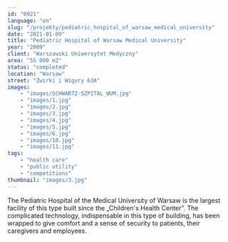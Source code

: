 ```yaml
---
id: "0921"
language: "en"
slug: "/projekty/pediatric_hospital_of_warsaw_medical_university"
date: "2021-01-09"
title: "Pediatric Hospital of Warsaw Medical University"
year: "2009"
client: "Warszawski Uniwersytet Medyczny"
area: "55 000 m2"
status: "completed"
location: "Warsaw"
street: "Żwirki i Wigury 63A"
images: 
    - "images/SCHWARTZ-SZPITAL_WUM.jpg"
    - "images/1.jpg"
    - "images/2.jpg"
    - "images/3.jpg"
    - "images/4.jpg"    
    - "images/5.jpg"    
    - "images/6.jpg"    
    - "images/10.jpg"    
    - "images/11.jpg"    
tags: 
    - "health care"
    - "public utility"
    - "competitions"
thumbnail: "images/3.jpg"
---
```

The Pediatric Hospital of the Medical University of Warsaw is the largest facility of this type built since the „Children's Health Center”. The complicated technology, indispensable in this type of building, has been wrapped to give comfort and a&nbsp;sense of security to patients, their caregivers and employees.


